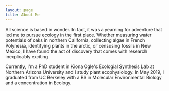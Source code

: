 ```yaml
---
layout: page
title: About Me
---
```


All science is based in wonder. In fact, it was a yearning for adventure that led me to pursue ecology in the first place. Whether measuring water potentials of oaks in northern California, collecting algae in French Polynesia, identifying plants in the arctic, or censusing fossils in New Mexico, I have found the act of discovery that comes with research inexplicably exciting.  

Currently, I'm a PhD student in Kiona Ogle's Ecologial Synthesis Lab at Northern Arizona University and I study plant ecophysiology. In May 2019, I graduated from UC Berkeley with a BS in Molecular Environmental Biology and a concentration in Ecology.
